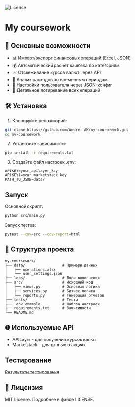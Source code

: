 ![License](https://img.shields.io/badge/license-MIT-blue.svg)

# My coursework

## 📌 Основные возможности
- 📊 Импорт/экспорт финансовых операций (Excel, JSON)
- 💰 Автоматический расчет кэшбэка по категориям
- 📈 Отслеживание курсов валют через API
- 📅 Анализ расходов по временным периодам
- 🔐 Настройки пользователя через JSON-конфиг
- 📝 Детальное логирование всех операций

## 🛠 Установка
1. Клонируйте репозиторий:
```bash
git clone https://github.com/Andrei-AK/my-coursework.git
cd my-coursework
```

2. Установите зависимости:

```bash
pip install -r requirements.txt
```

3. Создайте файл настроек .env:
```
APIKEY=your_apilayer_key
APIKEY1=your_marketstack_key
PATH_TO_JSON=data/
```
## Запуск
Основной скрипт:

```bash
python src/main.py
```
Запуск тестов:

```bash
pytest --cov=src --cov-report=html
```
## 📂 Структура проекта
```
my-coursework/
├── data/                 # Примеры данных
│   ├── operations.xlsx
│   └── user_settings.json
├── logs/                 # Логи выполнения
├── src/                  # Исходный код
│   ├── views.py          # Основная логика
│   ├── services.py       # Бизнес-логика
│   └── reports.py        # Генерация отчетов
├── tests/                # Тесты
├── .env.example          # Шаблон настроек
├── requirements.txt      # Зависимости
└── README.md
```
## 🌐 Используемые API
- APILayer - для получения курсов валют
- Marketstack - для данных о акциях

## Тестирование
[Результаты тестирования](htmlcov/index.html)

## 📜 Лицензия
MIT License. Подробнее в файле LICENSE.
